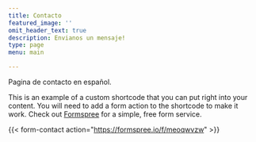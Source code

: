 ```yaml
---
title: Contacto
featured_image: ''
omit_header_text: true
description: Envianos un mensaje!
type: page
menu: main

---
```


Pagina de contacto en español.

This is an example of a custom shortcode that you can put right into your content. You will need to add a form action to the shortcode to make it work. Check out [Formspree](https://formspree.io/) for a simple, free form service.

{{< form-contact action="https://formspree.io/f/meoqwvzw"  >}}
